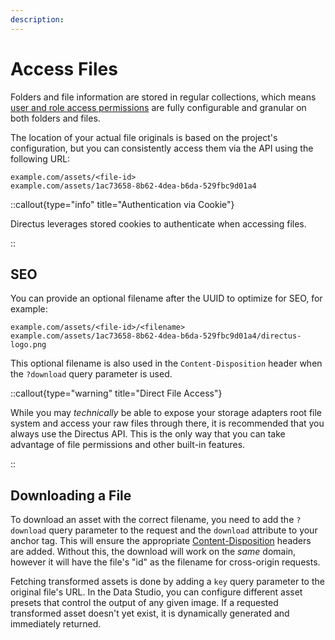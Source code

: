 ```yaml
---
description:
---
```


# Access Files

Folders and file information are stored in regular collections, which means [user and role access permissions](/auth/access-control) are fully configurable and granular on both folders and files.

The location of your actual file originals is based on the project's configuration, but you can consistently access them
via the API using the following URL:

```
example.com/assets/<file-id>
example.com/assets/1ac73658-8b62-4dea-b6da-529fbc9d01a4
```

::callout{type="info" title="Authentication via Cookie"}

Directus leverages stored cookies to authenticate when accessing files.

::

## SEO

You can provide an optional filename after the UUID to optimize for SEO, for example:

```
example.com/assets/<file-id>/<filename>
example.com/assets/1ac73658-8b62-4dea-b6da-529fbc9d01a4/directus-logo.png
```

This optional filename is also used in the `Content-Disposition` header when the `?download` query parameter is used.

::callout{type="warning" title="Direct File Access"}

While you may _technically_ be able to expose your storage adapters root file system and access your raw files through
there, it is recommended that you always use the Directus API. This is the only way that you can take advantage of file
permissions and other built-in features.

::

<!-- TODO: ![Original File](https://cdn.directus.io/docs/v9/reference/files/original-20220216A.jpg) _Original File Used — 602KB and
1800x1200_ -->

## Downloading a File

To download an asset with the correct filename, you need to add the `?download` query parameter to the request and the
`download` attribute to your anchor tag. This will ensure the appropriate
[Content-Disposition](https://www.w3.org/Protocols/rfc2616/rfc2616-sec19.html) headers are added. Without this, the
download will work on the _same_ domain, however it will have the file's "id" as the filename for cross-origin requests.

Fetching transformed assets is done by adding a `key` query parameter to the original file's URL. In the Data Studio, you can
configure different asset presets that control the output of any given image. If a requested transformed asset doesn't yet
exist, it is dynamically generated and immediately returned.
